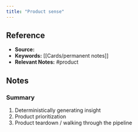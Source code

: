 ```yaml
---
title: "Product sense"
---
```

## Reference
- **Source:**
- **Keywords:** [[Cards/permanent notes]]
- **Relevant Notes:** #product
## Notes
### Summary
1. Deterministically generating insight
2. Product prioritization
3. Product teardown / walking through the pipeline